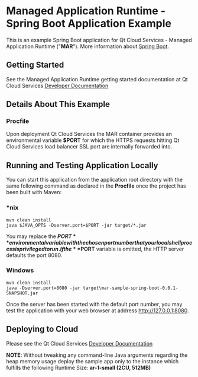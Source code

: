 # Managed Application Runtime - Spring Boot Application Example 

This is an example Spring Boot application for Qt Cloud Services - Managed Application Runtime ("**MAR**"). More information about [Spring Boot](http://projects.spring.io/spring-boot/).

## Getting Started

See the Managed Application Runtime getting started documentation at Qt Cloud Services [Developer Documentation ](https://developer.qtcloudservices.com/mar/getting-started)

## Details About This Example

### Procfile

Upon deployment Qt Cloud Services the MAR container provides an environmental variable **$PORT** for which the HTTPS requests hitting Qt Cloud Services load balancer SSL port are internally forwarded into.

## Running and Testing Application Locally

You can start this application from the application root directory with the same following command as declared in the **Procfile** once the project has been built with Maven:


### *nix
```
mvn clean install
java $JAVA_OPTS -Dserver.port=$PORT -jar target/*.jar
```

You may replace the **$PORT** environmental variable with the chosen port number that your local shell process is privileged to run. If the **$PORT** variable is omitted, the HTTP server defaults the port 8080.

### Windows
```
mvn clean install
java -Dserver.port=8080 -jar target\mar-sample-spring-boot-0.0.1-SNAPSHOT.jar
```

Once the server has been started with the default port number, you may test the application with your web browser at address http://127.0.0.1:8080.

## Deploying to Cloud

Please see the Qt Cloud Services [Developer Documentation ](https://developer.qtcloudservices.com/mar/getting-started)

**NOTE**: Without tweaking any command-line Java arguments regarding the heap memory usage deploy the sample app only to the instance which fulfills the following Runtime Size: **ar-1-small (2CU, 512MB)** 